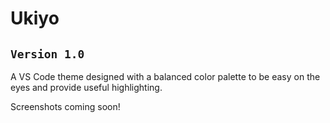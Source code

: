 # Ukiyo

## `Version 1.0`

A VS Code theme designed with a balanced color palette to be easy on the eyes and provide useful highlighting.

Screenshots coming soon!

